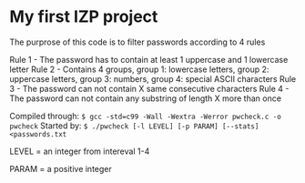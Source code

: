 # My first IZP project

The purprose of this code is to filter passwords according to 4 rules

Rule 1 - The password has to contain at least 1 uppercase and 1 lowercase letter
Rule 2 - Contains 4 groups, group 1: lowercase letters, group 2: uppercase letters, group 3: numbers, group 4: special ASCII characters
Rule 3 - The password can not contain X same consecutive characters
Rule 4 - The password can not contain any substring of length X more than once

Compiled through: `$ gcc -std=c99 -Wall -Wextra -Werror pwcheck.c -o pwcheck`
Started by: `$ ./pwcheck [-l LEVEL] [-p PARAM] [--stats] <passwords.txt`

LEVEL = an integer from intereval 1-4

PARAM = a positive integer
